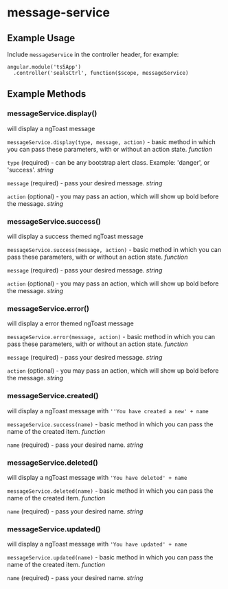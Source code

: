 message-service
===

## Example Usage
Include `messageService` in the controller header, for example:
```
angular.module('ts5App')
  .controller('sealsCtrl', function($scope, messageService)
```
## Example Methods
### messageService.display()
will display a ngToast message

`messageService.display(type, message, action)` - basic method in which you can pass these parameters, with or without an action state. _function_

`type` (required) - can be any bootstrap alert class. Example: 'danger', or 'success'. _string_

`message` (required) - pass your desired message. _string_

`action` (optional) - you may pass an action, which will show up bold before the message. _string_

### messageService.success()
will display a success themed ngToast message

`messageService.success(message, action)` - basic method in which you can pass these parameters, with or without an action state. _function_

`message` (required) - pass your desired message. _string_

`action` (optional) - you may pass an action, which will show up bold before the message. _string_

### messageService.error()
will display a error themed ngToast message

`messageService.error(message, action)` - basic method in which you can pass these parameters, with or without an action state. _function_

`message` (required) - pass your desired message. _string_

`action` (optional) - you may pass an action, which will show up bold before the message. _string_

### messageService.created()
will display a ngToast message with ``''You have created a new' + name``

`messageService.success(name)` - basic method in which you can pass the name of the created item. _function_

`name` (required) - pass your desired name. _string_

### messageService.deleted()
will display a ngToast message with ``'You have deleted' + name``

`messageService.deleted(name)` - basic method in which you can pass the name of the created item. _function_

`name` (required) - pass your desired name. _string_


### messageService.updated()
will display a ngToast message with ``'You have updated' + name``

`messageService.updated(name)` - basic method in which you can pass the name of the created item. _function_

`name` (required) - pass your desired name. _string_
